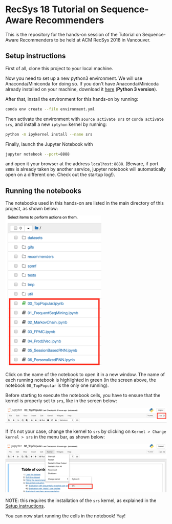 # RecSys 18 Tutorial on Sequence-Aware Recommenders

This is the repository for the hands-on session of the Tutorial on Sequence-Aware Recommenders to be held at ACM RecSys 2018 in Vancouver.

## Setup instructions

First of all, clone this project to your local machine.

Now you need to set up a new python3 environment. We will use Anaconda/Miniconda for doing so.
If you don't have Anaconda/Minicoda already installed on your machine, download it [here](https://conda.io/miniconda.html) (**Python 3 version**).

After that, install the environment for this hands-on by running:
```bash
conda env create --file environment.yml
```

Then activate the environment with `source activate srs` or `conda activate srs`, and install a new `iptyhon` kernel by running:

```bash
python -m ipykernel install --name srs
``` 

Finally, launch the Jupyter Notebook with
```bash
jupyter notebook --port=8888
```

and open it your browser at the address `localhost:8888`. 
(Beware, if port `8888` is already taken by another service, jupyter notebook will automatically open on a different one. Check out the startup log!).

## Running the notebooks

The notebooks used in this hands-on are listed in the main directory of this project, as shown below:

<img src="images/running_notebooks_1.png" width="300" >

Click on the name of the notebook to open it in a new window. The name of each running notebook is highlighted in green 
(in the screen above, the notebook `00_TopPopular` is the only one running).

Before starting to execute the notebook cells, you have to ensure that the kernel is properly set to `srs`, like in the screen below:

![](images/running_notebooks_2.png)

If it's not your case, change the kernel to `srs` by clicking on `Kernel > Change kernel > srs` in the menu bar, as shown below:

![](images/running_notebooks_3.png)

NOTE: this requires the installation of the `srs` kernel, as explained in the [Setup instructions](#setup-instructions).

You can now start running the cells in the notebook! Yay!